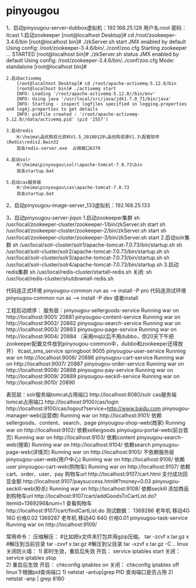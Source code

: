 # pinyougou
1、启动pinyougou-server-dubbox虚拟机：192.168.25.128
	用户名:root		密码：itcast
	1.启动zookeeper
		[root@localhost Desktop]# cd /root/zookeeper-3.4.6/bin
		[root@localhost bin]# ./zkServer.sh start
		JMX enabled by default
		Using config: /root/zookeeper-3.4.6/bin/../conf/zoo.cfg
		Starting zookeeper ... STARTED
		[root@localhost bin]# ./zkServer.sh status
		JMX enabled by default
		Using config: /root/zookeeper-3.4.6/bin/../conf/zoo.cfg
		Mode: standalone
		[root@localhost bin]# 
		
	2.启动activemq
		[root@localhost Desktop]# cd /root/apache-activemq-5.12.0/bin
		[root@localhost bin]# ./activemq start
		INFO: Loading '/root/apache-activemq-5.12.0//bin/env'
		INFO: Using java '/usr/local/src/java/jdk1.7.0_71/bin/java'
		INFO: Starting - inspect logfiles specified in logging.properties and log4j.properties to get details
		INFO: pidfile created : '/root/apache-activemq-5.12.0//data/activemq.pid' (pid '2557')

	3.启动redis
		H:\heima\品优购双元资料V1.5_20180129\品优购资源V1.3\配套软件\Redis\redis2.8win32
		双击redis-server.exe	占用端口6379
		
	4.启动solr
		H:\heima\pinyougou\solr\apache-tomcat-7.0.73\bin
		双击startup.bat
		
	5.启动cas服务端
		H:\heima\pinyougou\cas\apache-tomcat-7.0.73
		双击startup.bat
	
2、启动pinyougou-image-server_133虚拟机：192.168.25.133

3、启动pinyougou-server-jiqun
	1.启动zookeeper集群
		sh /usr/local/zookeeper-cluster/zookeeper-1/bin/zkServer.sh start
		sh /usr/local/zookeeper-cluster/zookeeper-2/bin/zkServer.sh start
		sh /usr/local/zookeeper-cluster/zookeeper-3/bin/zkServer.sh start
	2.启动solr集群
		sh /usr/local/solr-cluster/solr1/apache-tomcat-7.0.73/bin/startup.sh
		sh /usr/local/solr-cluster/solr2/apache-tomcat-7.0.73/bin/startup.sh
		sh /usr/local/solr-cluster/solr3/apache-tomcat-7.0.73/bin/startup.sh
		sh /usr/local/solr-cluster/solr4/apache-tomcat-7.0.73/bin/startup.sh
	3.启动redis集群
		sh /usr/local/redis-cluster/startall-redis.sh 
	  关闭:
		sh /usr/local/redis-cluster/shutdownall-redis.sh 

		
		
代码连正式环境
	pinyougou-common run as --> install -P pro
代码连测试环境
	pinyougou-common run as --> install -P dev 或者install
	
	
	
工程启动顺序：
服务层：pinyougou-sellergoods-service	Running war on http://localhost:9001/	20881
		pinyougou-content-service		Running war on http://localhost:9002/	20882
		pinyougou-search-service		Running war on http://localhost:9003/	20883
		pinyougou-page-service			Running war on http://localhost:9004/	20884
		（采用mq以后不用dubbo，但20天下午把zookeeper配置文件放到pinyougou-common中，dubbo和zookeeper还得放开）
		itcast_sms_service								springboot		9005
		pinyougou-user-service			Running war on http://localhost:9006/	20886
		pinyougou-cart-service			Running war on http://localhost:9007/	20887
		pinyougou-order-service			Running war on http://localhost:9008/	20888
		pinyougou-pay-service			Running war on http://localhost:9009/	20889
		pinyougou-seckill-service		Running war on http://localhost:9010/	20890
		
		
表现层：solr服务端tomcat占用端口					   http://localhost:8080/solr
		cas服务端tomcat占用端口						   http://localhost:9100/cas/login
													   http://localhost:9100/cas/logout?service=http://www.baidu.com
		pinyougou-manager-web(运营商)	Running war on http://localhost:9101/	依赖sellergoods、content、search、page
		pinyougou-shop-web(商家)		Running war on http://localhost:9102/	依赖sellergoods
		pinyougou-portal-web(前台首页)	Running war on http://localhost:9103/	依赖content
		pinyougou-search-web(搜索)		Running war on http://localhost:9104/	依赖search
		pinyougou-page-web(详情页)	 	Running war on http://localhost:9105/	不依赖服务层
		pinyougou-user-web(用户中心)	Running war on http://localhost:9106/	依赖user
		pinyougou-cart-web(购物车)		Running war on http://localhost:9107/	依赖cart、order、user、pay
			购物车url					http://localhost:9107/cart.html
			支付成功回显金额			http://localhost:9107/paysuccess.html#?money=0.03
		pinyougou-seckill-web(秒杀)		Running war on http://localhost:9108/	依赖seckill
			添加商品到购物车url			http://localhost:9107/cart/addGoodsToCartList.do?itemId=1369296&num=1
			查看购物车					http://localhost:9107/cart/findCartList.do
			测试数据：	1369286	老年机 移动4G 16G 价格0.02
						1369287	老年机 移动4G 64G 价格0.01
		pinyougou-task-service			Running war on http://localhost:9109/
			
				
			
常用命令：
	压缩解压：
		#比如把x文件夹打包并用gzip压缩。
			tar -zcvf x.tar.gz x
		#解压到当前目录
			tar -zxvf x.tar.gz
		#解压到父目录
			tar -xzvf x.tar.gz -C ..
linux关闭防火墙：
		1) 即时生效，重启后失效 
			开启： service iptables start 
			关闭： service iptables stop 	
		2) 重启后生效 
			开启： chkconfig iptables on 
			关闭： chkconfig iptables off 					
linux下根据pid查询端口
	    1) netstat -antup|grep PID
       查询端口是否占用
        2) netstat -anp | grep 8180	   			
			
			
			
			
			

